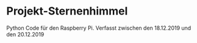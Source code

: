 # Projekt-Sternenhimmel
Python Code für den Raspberry Pi. Verfasst zwischen den 18.12.2019 und den 20.12.2019

